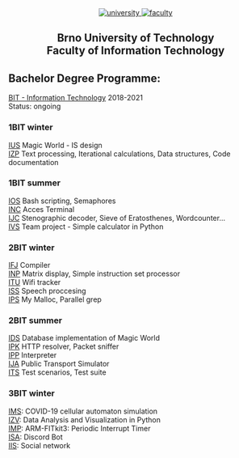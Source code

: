 <div align="center">
	<a href="https://www.vutbr.cz/en/" target="_blank">
		<img src="https://img.shields.io/badge/university-Brno%20University%20of%20Technology-e4002b.svg" alt="university">
	</a>
	<a href="http://www.fit.vutbr.cz/.en" target="_blank">
		<img src="https://img.shields.io/badge/faculty-Faculty%20of%20Information%20Technology-00a9e0.svg" alt="faculty">
	</a>
</div>

<h2 align="center">
	Brno University of Technology<br>Faculty of Information Technology
</h2>

## Bachelor Degree Programme:
[BIT - Information Technology](https://www.fit.vut.cz/study/field/1/) 2018-2021 </br>
Status: ongoing 

### 1BIT winter
[IUS]() Magic World - IS design</br>
[IZP]() Text processing, Iterational calculations, Data structures, Code documentation </br>

### 1BIT summer
[IOS]() Bash scripting, Semaphores </br>
[INC]() Acces Terminal </br>
[IJC]() Stenographic decoder, Sieve of Eratosthenes, Wordcounter...</br>
[IVS]() Team project - Simple calculator in Python </br>

### 2BIT winter
[IFJ](https://github.com/ProsteMato/IFJ-Team-Kakashi) Compiler </br>
[INP]() Matrix display, Simple instruction set processor</br>
[ITU]() Wifi tracker</br>
[ISS]() Speech proccesing </br>
[IPS]() My Malloc, Parallel grep </br>

### 2BIT summer
[IDS]() Database implementation of Magic World </br>
[IPK]() HTTP resolver, Packet sniffer </br>
[IPP]() Interpreter </br>
[IJA](https://github.com/ProsteMato/IJA/tree/master/traffic-simulator) Public Transport Simulator </br>
[ITS]() Test scenarios, Test suite </br>

### 3BIT winter
[IMS](): COVID-19 cellular automaton simulation </br>
[IZV](): Data Analysis and Visualization in Python </br>
[IMP](): ARM-FITkit3: Periodic Interrupt Timer </br>
[ISA](): Discord Bot </br>
[IIS](): Social network
